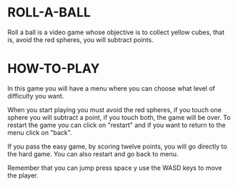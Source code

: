 # ROLL-A-BALL

Roll a ball is a video game whose objective is to collect yellow cubes, that is, avoid the red spheres, you will subtract points.

# HOW-TO-PLAY


In this game you will have a menu where you can choose what level of difficulty you want.

When you start playing you must avoid the red spheres, if you touch one sphere you will subtract a point, if you touch both, the game will be over. To restart the game you can click on "restart" and if you want to return to the menu click on "back".

If you pass the easy game, by scoring twelve points, you will go directly to the hard game. You can also restart and go back to menu.

Remember that you can jump press space y use the WASD keys to move the player.

